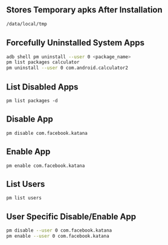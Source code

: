 ## Stores Temporary apks After Installation 
```sh
/data/local/tmp
```
## Forcefully Uninstalled System Apps
```sh
adb shell pm uninstall --user 0 <package_name>
pm list packages calculator
pm uninstall --user 0 com.android.calculator2
```
## List Disabled Apps
` pm list packages -d `

## Disable App
` pm disable com.facebook.katana `

## Enable App
` pm enable com.facebook.katana `

## List Users
` pm list users `

## User Specific Disable/Enable App
```sh
pm disable --user 0 com.facebook.katana
pm enable --user 0 com.facebook.katana
```
